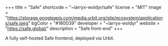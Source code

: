 +++
title = "Safe"
shortcode = "~larryx-woldyr/safe"
license = "MIT"
image = "https://storage.googleapis.com/media.urbit.org/site/ecosystem/applications/safe.jpeg"
bgColor = "#180D39"
developer = "~larryx-woldyr"
website = "https://safe.global/"
description = "Safe front-end"
+++

A fully self-hosted Safe frontend, deployed via Urbit.
